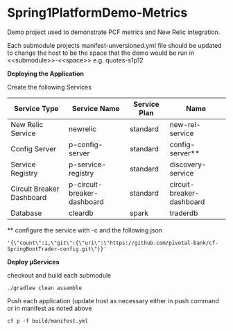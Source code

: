 # Spring1PlatformDemo-Metrics

Demo project used to demonstrate PCF metrics and New Relic integration.

Each submodule projects manifest-unversioned.yml file should be updated to change the host to be the space that the demo would be run in &lt;&lt;submodule&gt;&gt;-&lt;&lt;space&gt;&gt; e.g. quotes-s1p12

**Deploying the Application**

Create the following Services

 Service Type | Service Name | Service Plan | Name 
 --- | --- | --- | --- 
 New Relic Service | newrelic | standard | new-rel-service 
 Config Server | p-config-server | standard | config-server**
 Service Registry | p-service-registry | standard | discovery-service
 Circuit Breaker Dashboard | p-circuit-breaker-dashboard | standard | circuit-breaker-dashboard
 Database | cleardb | spark | traderdb 

** configure the service with -c and the following json

```
'{\"count\":1,\"git\":{\"uri\":\"https://github.com/pivotal-bank/cf-SpringBootTrader-config.git\"}}'
```

**Deploy µServices**

checkout and build each submodule 

```
./gradlew clean assemble
```

Push each application (update host as necessary either in push command or in manifest as noted above

```
cf p -f build/manifest.yml
```
